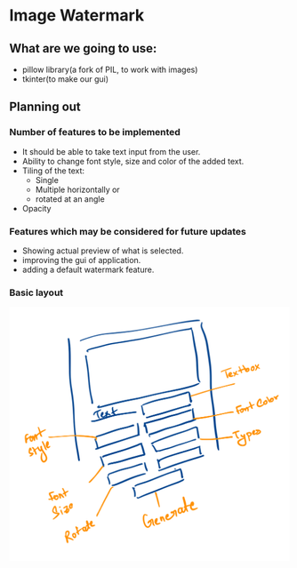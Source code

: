 # Image Watermark

## What are we going to use: 
- pillow library(a fork of PIL, to work with images)
- tkinter(to make our gui)

## Planning out 

### Number of features to be implemented

- It should be able to take text input from the user.
- Ability to change font style, size and color of the added text.
- Tiling of the text: 
  - Single
  - Multiple horizontally or 
  - rotated at an angle
- Opacity

### Features which may be considered for future updates

- Showing actual preview of what is selected.
- improving the gui of application.
- adding a default watermark feature.


### Basic layout

![](./IMG_0209.jpeg)
